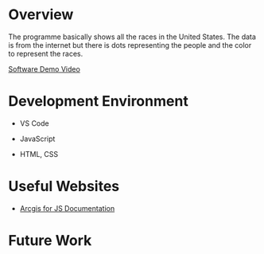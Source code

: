 # Overview
The programme basically shows all the races in the United States. The data is from the internet but there is dots representing the people and the color to represent the races.

[Software Demo Video](https://youtu.be/DZw0tqHxpt8)

# Development Environment

* VS Code

* JavaScript 
* HTML, CSS

# Useful Websites

* [Arcgis for JS Documentation](https://developers.arcgis.com/javascript/latest/)

# Future Work

